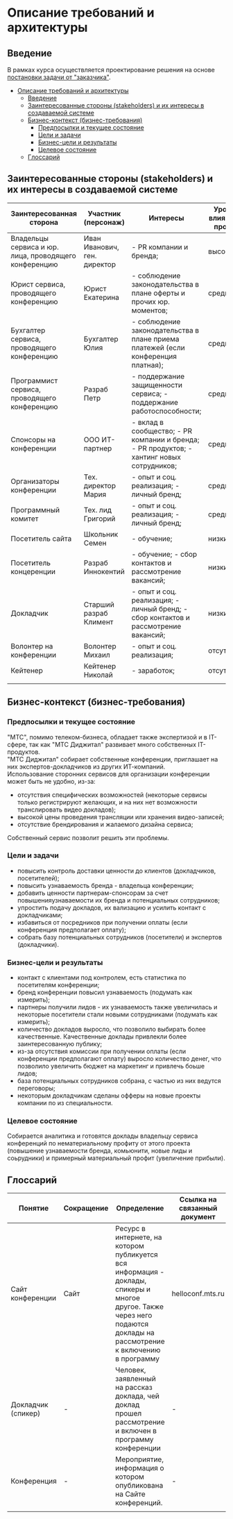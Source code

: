 # Описание требований и архитектуры

## Введение
<!-- Общее краткое описание создаваемой системы -->
В рамках курса осуществляется проектирование решения на основе [постановки задачи от "заказчика"](../task.md).

- [Описание требований и архитектуры](#описание-требований-и-архитектуры)
  - [Введение](#введение)
  - [Заинтересованные стороны (stakeholders) и их интересы в создаваемой системе](#заинтересованные-стороны-stakeholders-и-их-интересы-в-создаваемой-системе)
  - [Бизнес-контекст (бизнес-требования)](#бизнес-контекст-бизнес-требования)
    - [Предпосылки и текущее состояние](#предпосылки-и-текущее-состояние)
    - [Цели и задачи](#цели-и-задачи)
    - [Бизнес-цели и результаты](#бизнес-цели-и-результаты)
    - [Целевое состояние](#целевое-состояние)
  - [Глоссарий](#глоссарий)
  
## Заинтересованные стороны (stakeholders) и их интересы в создаваемой системе
  
| Заинтересованная сторона                               | Участник (персонаж)          | Интересы                                                                                         | Уровень влияния на продукт | Уровень влияния продукта |
| ------------------------------------------------------ | ---------------------------- | ------------------------------------------------------------------------------------------------ | -------------------------- | ------------------------ |
| Владельцы сервиса  и юр. лица, проводящего конференцию | Иван Иванович, ген. директор | - PR компании и бренда;                                                                          | высокий                    | высокий                  |
| Юрист сервиса, проводящего конференцию                 | Юрист Екатерина              | - соблюдение законодательства в плане оферты и прочих юр. моментов;                              | средний                    | низкий                   |
| Бухгалтер сервиса, проводящего конференцию             | Бухгалтер Юлия               | - соблюдение законодательства в плане приема платежей (если конференция платная);                | средний                    | низкий                   |
| Программист сервиса, проводящего конференцию           | Разраб Петр                  | - поддержание защищенности сервиса;   - поддержание работоспособности;                           | средний                    | низкий                   |
| Спонсоры на конференции                                | ООО ИТ-партнер               | - вклад в сообщество;   - PR компании и бренда;   - PR продуктов;   - хантинг новых сотрудников; | средний                    | средний                  |
| Организаторы конференции                               | Тех. директор Мария          | - опыт и соц. реализация;   - личный бренд;                                                      | средний                    | высокий                  |
| Программный комитет                                    | Тех. лид Григорий            | - опыт и соц. реализация;   - личный бренд;                                                      | средний                    | высокий                  |
| Посетитель сайта                                       | Школьник Семен               | - обучение;                                                                                      | низкий                     | средний                  |
| Посетитель концеренции                                 | Разраб Иннокентий            | - обучение;   - сбор контактов и рассмотрение вакансий;                                          | низкий                     | высокий                  |
| Докладчик                                              | Старший разраб Климент       | - опыт и соц. реализация;   - личный бренд;   - сбор контактов и рассмотрение вакансий;          | низкий                     | низкий                   |
| Волонтер на конференции                                | Волонтер Михаил              | - опыт и соц. реализация;                                                                        | отсутствует                | отсутствует              |
| Кейтенер                                               | Кейтенер Николай             | - заработок;                                                                                     | отсутствует                | отсутствует              |
|                                                        |                              |                                                                                                  |                            |                          |


## Бизнес-контекст (бизнес-требования)
  
### Предпосылки и текущее состояние
"МТС", помимо телеком-бизнеса, обладает также экспертизой и в IT-сфере, так как "МТС Диджитал" развивает много собственных IT-продуктов.  
"МТС Диджитал" собирает собственные конференции, приглашает на них экспертов-докладчиков из других ИТ-компаний.  
Использование сторонних сервисов для организации конференции может быть не удобно, из-за:  
- отсутствия специфических возможностей (некоторые сервисы только регистрируют желающих, и на них нет возможности транслировать видео докладов);
- высокой цены проведения трансляции или хранения видео-записей;
- отсутствие брендирования и жалаемого дизайна сервиса;  
   
Собственный сервис позволит решить эти проблемы.  
  
### Цели и задачи
- повысить контроль доставки ценности до клиентов (докладчиков, посетителей);
- повысить узнаваемость бренда - владельца конференции;
- добавить ценности партнерам-спонсорам за счет повышенияузнаваемости их бренда и потенциальных сотрудников;
- упростить подачу докладов, их вализацию и усилить контакт с докладчиками;
- избавиться от посредников при получении оплаты (если конференция предполагает оплату);
- собрать базу потенциальных сотрудников (посетители) и экспертов (докладчики).
    
### Бизнес-цели и результаты
- контакт с клиентами под контролем, есть статистика по посетителям конференции;
- бренд конференции повысил узнаваемость (подумать как измерить);
- партнеры получили лидов - их узнаваемость также увеличилась и некоторые посетители стали новыми сотрудниками (подумать как измерить);
- количество докладов выросло, что позволило выбирать более качественные. Качественные доклады привлекли более заинтересованную публику;
- из-за отсутствия комиссии при получении оплаты (если конференции предполагают оплату) выросло количество денег, что позволило увеличить бюджет на маркетинг и привлечь боьше лидов;
- база потенциальных сотрудников собрана, с частью из них ведутся переговоры;
- некоторым докладчикам сделаны офферы на новые проекты компании по из специальности.
  
### Целевое состояние
Собирается аналитика и готовятся доклады владельцу сервиса конференций по нематериальному профиту от этого проекта (повышение узнаваемости бренда, комьюнити, новые лиды и соьрудники) и примерный материальный профит (увеличение прибыли).  

## Глоссарий
| Понятие            | Сокращение | Определение                                                                                                                                                             | Ссылка на связанный документ |
| ------------------ | ---------- | ----------------------------------------------------------------------------------------------------------------------------------------------------------------------- | ---------------------------- |
| Сайт конференции   | Сайт       | Ресурс в интернете, на котором публикуется вся информация - доклады, спикеры и многое другое. Также через него подаются доклады на рассмотрение к включению в программу | helloconf.mts.ru             |
| Докладчик (спикер) | -          | Человек, заявленный на рассказ доклада, чей доклад прошел рассмотрение и включен в программу конференции                                                                | -                            |
| Конференция        | -          | Мероприятие, информация о котором опубликована на Сайте конференций.                                                                                                    | -                            |
|                    |            |                                                                                                                                                                         |                              |
